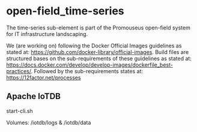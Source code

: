 # open-field_time-series
The time-series sub-element is part of the Promouseus open-field system for IT infrastructure landscaping.

We (are working on) following the Docker Official Images guidelines as stated at: https://github.com/docker-library/official-images. Build files are structured bases on the sub-requirements of these guidelines as stated at: https://docs.docker.com/develop/develop-images/dockerfile_best-practices/. Followed by the sub-requirements states at: https://12factor.net/processes

## Apache IoTDB
start-cli.sh

Volumes: /iotdb/logs & /iotdb/data